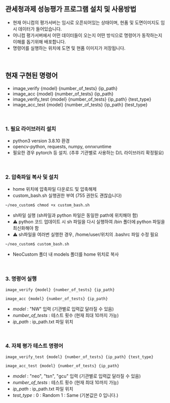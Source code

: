 ## 관세청과제 성능평가 프로그램 설치 및 사용방법
 * 현재 어니컴의 평가서버는 임시로 오픈되어있는 상태이며, 현품 및 도면이미지도 임시 데이터가 들어있습니다.
 * 어니컴 평가서버에서 어떤 데이터들이 오는지 어떤 방식으로 명령어가 동작하는지 이해를 돕기위해 배포합니다.
 * 명령어를 실행하는 위치에 도면 및 현품 이미지가 저장됩니다.
<br>

## 현재 구현된 명령어
- image_verify {model} {number_of_tests} {ip_path}
- image_acc {model} {number_of_tests} {ip_path}
- image_verify_test {model} {number_of_tests} {ip_path} {test_type}
- image_acc_test {model} {number_of_tests} {ip_path} {test_type}
<br>

### 1. 필요 라이브러리 설치
- python3 version 3.8.10 환경
- opencv-python, requests, numpy, onnxruntime 
- 필요한 경우 pytorch 등 설치. (추후 기관별로 사용하는 D/L 라이브러리 확정필요)
<br>

### 2. 압축파일 복사 및 설치
- home 위치에 압축파일 다운로드 및 압축해제
- custom_bash.sh 실행권한 부여 (755 권한도 괜찮습니다)

`~/neo_custom$ chmod +x custom_bash.sh` 

- sh파일 실행 (sh파일과 python 파일은 동일한 path에 위치해야 함)
- :warning: python 코드 업데이트 시 sh 파일을 다시 실행하여 /bin 폴더에 python 파일을 최신화해야 함 
- :warning: sh파일을 여러번 실행한 경우, /home/user/위치의 .bashrc 파일 수정 필요

`~/neo_custom$ custom_bash.sh`

- NeoCustom 폴더 내 models 폴더를 home 위치로 복사
<br>

### 3. 명령어 실행
`image_verify {model} {number_of_tests} {ip_path}`
<br>

`image_acc {model} {number_of_tests} {ip_path}`
<br>

- *model* : "NW" 입력 (기관별로 입력값 달라질 수 있음)
- *number_of_tests* : 테스트 횟수 (현재 최대 10까지 가능)
- *ip_path* :  ip_path.txt 파일 위치
<br>

### 4. 자체 평가 테스트 명령어
`image_verify_test {model} {number_of_tests} {ip_path} {test_type}`
<br>

`image_acc_test {model} {number_of_tests} {ip_path}`
<br>

- *model* : "neo", "tsn", "gcu" 입력 (기관별로 입력값 달라질 수 있음)
- *number_of_tests* : 테스트 횟수 (현재 최대 10까지 가능)
- *ip_path* :  ip_path.txt 파일 위치
- *test_type* : 0 : Random 1 : Same (기본값은 0 입니다.)
